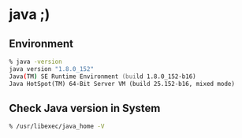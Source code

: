 # java ;)

## Environment

```zsh
% java -version
java version "1.8.0_152"
Java(TM) SE Runtime Environment (build 1.8.0_152-b16)
Java HotSpot(TM) 64-Bit Server VM (build 25.152-b16, mixed mode)
```

## Check Java version in System

```zsh
% /usr/libexec/java_home -V
```
